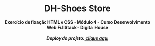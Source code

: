 

<h1 align="center">DH-Shoes Store</h1>
<h4 align="center">Exercício de fixação HTML e CSS - Módulo 4 - Curso Desenvolvimento Web FullStack - Digital House</h4>
<h5 align="center">Deploy do projeto:<a href="https://mfcastilho.github.io/dh-shoes-store/"> clique aqui</a></h5>
